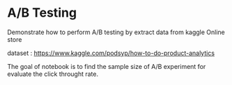 # A/B Testing 

Demonstrate how to perform A/B testing by extract data from kaggle Online store

dataset : https://www.kaggle.com/podsyp/how-to-do-product-analytics

The goal of notebook is to find the sample size of A/B experiment for evaluate the click throught rate.
